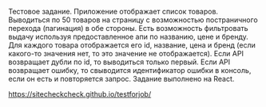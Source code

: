 Тестовое задание. 
Приложение отображает список товаров.
Выводиться по 50 товаров на страницу с возможностью постраничного перехода (пагинация) в обе стороны.
Есть возможность фильтровать выдачу используя предоставленное апи по названию, цене и бренду.
Для каждого товара отображается его id, название, цена и бренд (если какого-то значения нет, то это значение не отображается).
Если API возвращает дубли по id, то выводиться только первый. 
Если API возвращает ошибку, то свыводится идентификатор ошибки в консоль, если он есть и повторяется запрос.
Задание выполнено на React.


https://sitecheckcheck.github.io/testforjob/